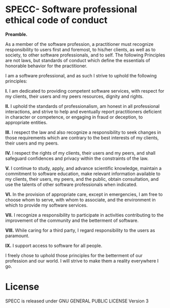 # SPECC- Software professional ethical code of conduct

**Preamble.**

As a member of the software profession, a practitioner must recognize responsibility to users first and foremost, to his/her clients, as well as to society, to other software professionals, and to self. The following Principles are not laws, but standards of conduct which define the essentials of honorable behavior for the practitioner.

I am a software professional, and as such I strive to uphold the following principles:

**I.** I am dedicated to providing competent software services, with respect for my clients, their users and my peers resources, dignity and rights.

**II.** I uphold the standards of professionalism, am honest in all professional interactions, and strive to help and eventually report practitioners deficient in character or competence, or engaging in fraud or deception, to appropriate entities.

**III.** I respect the law and also recognize a responsibility to seek changes in those requirements which are contrary to the best interests of my clients, their users and my peers.

**IV.** I respect the rights of my clients, their users and my peers, and shall safeguard confidences and privacy within the constraints of the law.

**V.** I continue to study, apply, and advance scientific knowledge, maintain a commitment to software education, make relevant information available to my clients, their users, my peers, and the public, obtain consultation, and use the talents of other software professionals when indicated.

**VI.** In the provision of appropriate care, except in emergencies, I am free to choose whom to serve, with whom to associate, and the environment in which to provide my software services.

**VII.** I recognize a responsibility to participate in activities contributing to the improvement of the community and the betterment of software.

**VIII.** While caring for a third party, I regard responsibility to the users as paramount.

**IX.** I support access to software for all people.

I freely chose to uphold those principles for the betterment of our profession and our world. I will strive to make them a reality everywhere I go.

# License
SPECC is released under GNU GENERAL PUBLIC LICENSE Version 3
